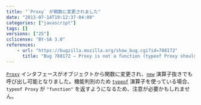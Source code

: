 ```yaml
---
title: "`Proxy` が関数に変更されました"
date: "2013-07-14T19:12:37-04:00"
categories: ["javascript"]
tags: []
versions: ["25"]
cclicense: "BY-SA 3.0"
references:
    - url: "https://bugzilla.mozilla.org/show_bug.cgi?id=788172"
      title: "Bug 788172 – Proxy is not a function (typeof Proxy should be \'function\')"
---
```

[`Proxy`](https://developer.mozilla.org/ja/docs/Web/JavaScript/Reference/Global_Objects/Proxy) インタフェースがオブジェクトから関数に変更され、[`new`](https://developer.mozilla.org/ja/docs/Web/JavaScript/Reference/Operators/new) 演算子抜きでも呼び出し可能となりました。機能判別のため [`typeof`](https://developer.mozilla.org/ja/docs/Web/JavaScript/Reference/Operators/typeof) 演算子を使っている場合、`typeof Proxy` が `"function"` を返すようになるため、注意が必要かもしれません。
